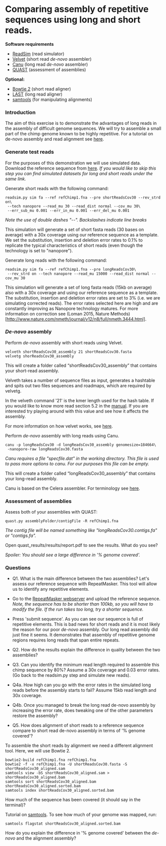 # Comparing assembly of repetitive sequences using long and short reads.

**Software requirements**
- [ReadSim](http://sourceforge.net/p/readsim/wiki/manual/) (read simulator)
- [Velvet](https://www.ebi.ac.uk/~zerbino/velvet/) (short read *de-novo* assembler)
- [Canu](https://github.com/marbl/canu/releases) (long read *de-novo* assembler)
- [QUAST](http://bioinf.spbau.ru/quast) (assessment of assemblies)

**Optional:**
- [Bowtie 2](http://bowtie-bio.sourceforge.net/bowtie2/index.shtml) (short read aligner)
- [LAST](http://last.cbrc.jp/) (long read aligner)
- [samtools](http://www.htslib.org/download/) (for manipulating alignments)


### Introduction
The aim of this exercise is to demonstrate the advantages of long reads in the assembly of difficult genome sequences. We will try to assemble a small part of the chimp genome known to be highly repetitive. For a tutorial on de-novo assembly and read alignment see [here](https://github.com/demharters/assemblyTutorial).

### Generate test reads
For the purposes of this demonstration we will use simulated data. Download the reference sequence from [here](https://figshare.com/s/be47dc169f8759545b5a).
*If you would like to skip this step you can find simulated datasets for long and short reads under the same link.*

Generate short reads with the following command:

```
readsim.py sim fa --ref refChimp1.fna --pre shortReadsCov30 --rev_strd on\
 --tech nanopore --read_mu 30 --read_dist normal --cov_mu 30\
 --err_sub_mu 0.001 --err_in_mu 0.001 --err_del_mu 0.001
```
*Note the use of double dashes "--". Backslashes indicate line breaks*

This simulation will generate a set of short fasta reads (30 bases on average) with a 30x coverage using our reference sequence as a template. We set the substitution, insertion and deletion error rates to 0.1% to replicate the typical characteristics of short reads (even though the technology is set to "nanopore").

Generate long reads with the following command:

```
readsim.py sim fa --ref refChimp1.fna --pre longReadsCov30\
 --rev_strd on --tech nanopore --read_mu 15000 --read_dist normal --cov_mu 30
```

This simulation will generate a set of long fasta reads (15kb on average) also with a 30x coverage and using our reference sequence as a template. The substitution, insertion and deletion error rates are set to 3% (i.e. we are simulating corrected reads). The error rates selected here are high and are constantly improving as Nanopore technology matures. For more information on correction see (Loman 2015, Nature Methods)[http://www.nature.com/nmeth/journal/v12/n8/full/nmeth.3444.html].


### *De-novo* assembly

Perform *de-novo* assembly with short reads using Velvet.

``` 
velveth shortReadsCov30_assembly 21 shortReadsCov30.fasta
velvetg shorReadsCov30_assembly
```
This will create a folder called “shortReadsCov30_assembly” that contains your short-read assembly.

Velveth takes a number of sequence files as input, generates a hashtable and spits out two files sequences and roadmaps, which are required by velvetg.

In the velveth command '21' is the kmer length used for the hash table. If you would like to know more read section 5.2 in the [manual](http://www.ebi.ac.uk/~zerbino/velvet/Manual.pdf). If you are interested try playing around with this value and see how it affects the assembly.

For more information on how velvet works, see [here](http://microbialinformaticsj.biomedcentral.com/articles/10.1186/2042-5783-3-2).

Perform *de-novo* assembly with long reads using Canu.

```
canu -p longReadsCov30 -d longReadsCov30_assembly genomesize=184664\
 -nanopore-raw longReadsCov30.fasta
```
*Canu requires a file "specfile.dat" in the working directory. This file is used to pass more options to canu. For our purposes this file can be empty.*

This will create a folder called “longReadsCov30_assembly” that contains your long-read assembly.

Canu is based on the Celera assembler. For terminology see [here](http://wgs-assembler.sourceforge.net/wiki/index.php/Celera_Assembler_Terminology).

### Assessment of assemblies
Assess both of your assemblies with QUAST:

```
quast.py assemblyFolder/contigFile -R refChimp1.fna
```
*The contig file will be named something like "longReadsCov30.contigs.fa" or "contigs.fa".*

Open quast_results/results/report.pdf to see the results. What do you see?

*Spoiler: You should see a large difference in '% genome covered'.*


### Questions
- Q1. What is the main difference between the two assemblies?
Let's assess our reference sequence with RepeatMasker. This tool will allow us to identify any repetitive elements.
- Go to the [RepeatMasker webserver](http://www.repeatmasker.org/cgi-bin/WEBRepeatMasker) and upload the reference sequence.
*Note, the sequence has to be shorter than 100kb, so you will have to modify the file. If the run takes too long, try a shorter sequence.*
- Press 'submit sequence'.
As you can see our sequence is full of repetitive elements. This is bad news for short reads and it is most likely the reason for our poor *de-novo* assembly. Our long read assembly did just fine it seems. It demonstrates that assembly of repetitive genome regions requires long reads that span entire repeats.

- Q2. How do the results explain the difference in quality between the two assemblies?
- Q3. Can you identify the minimum read length required to assemble this chimp sequence by 80%? Assume a 30x coverage and 0.03 error rates. (Go back to the readsim.py step and simulate new reads).
- Q4a. How high can you go with the error rates in the simulated long reads before the assembly starts to fail? Assume 15kb read length and 30x coverage.
- Q4b. Once you managed to break the long read de-novo assembly by increasing the error rate, does tweaking one of the other parameters restore the assembly?
- Q5. How does alignment of short reads to a reference sequence compare to short read de-novo assembly in terms of '% genome covered'?

To assemble the short reads by alignment we need a different alignment tool. Here, we will use Bowtie 2.

```
bowtie2-build refChimp1.fna refChimp1.fna
bowtie2 -f -x refChimp1.fna -U shortReadsCov30.fasta -S shortReadsCov30_aligned.sam
samtools view -bS shortReadsCov30_aligned.sam > shortReadsCov30_aligned.bam
samtools sort shortReadsCov30_aligned.bam shortReadsCov30_aligned.sorted.bam
samtools index shortReadsCov30_aligned.sorted.bam
```

How much of the sequence has been covered (it should say in the terminal)?

Tutorial on [samtools](http://biobits.org/samtools_primer.html).
To see how much of your genome was mapped, run:

```
samtools flagstat shortReadsCov30_aligned.sorted.bam
```

How do you explain the difference in '% genome covered' between the *de-novo* and the alignment assembly?

